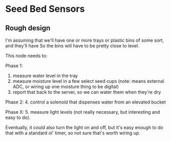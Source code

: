 # Seed Bed Sensors

## Rough design

I'm assuming that we'll have one or more trays or plastic bins of some sort, and they'll have 
So the bins will have to be pretty close to level.

This node needs to: 

Phase 1: 
 1. measure water level in the tray
 2. measure moisture level in a few select seed cups (note: means external ADC, or wiring up one moisture thing to be digital)
 3. report that back to the server, so we can water them when they're dry
 
Phase 2: 
 4. control a solenoid that dispenses water from an elevated bucket

Phase X:
 5. measure light levels (not really necessary, but interesting and easy to do).

Eventually, it could also turn the light on and off, but it's easy enough to do that with a standard ol' timer, so not sure that's worth wiring up.

